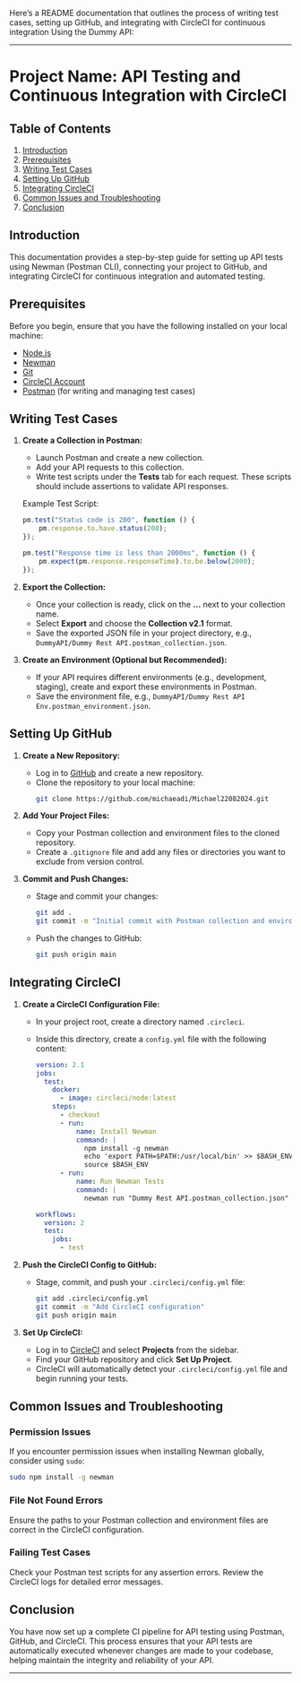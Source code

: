 Here’s a README documentation that outlines the process of writing test cases, setting up GitHub, and integrating with CircleCI for continuous integration Using the Dummy API:

---

# Project Name: API Testing and Continuous Integration with CircleCI

## Table of Contents

1. [Introduction](#introduction)
2. [Prerequisites](#prerequisites)
3. [Writing Test Cases](#writing-test-cases)
4. [Setting Up GitHub](#setting-up-github)
5. [Integrating CircleCI](#integrating-circleci)
6. [Common Issues and Troubleshooting](#common-issues-and-troubleshooting)
7. [Conclusion](#conclusion)

## Introduction

This documentation provides a step-by-step guide for setting up API tests using Newman (Postman CLI), connecting your project to GitHub, and integrating CircleCI for continuous integration and automated testing.

## Prerequisites

Before you begin, ensure that you have the following installed on your local machine:

- [Node.js](https://nodejs.org/)
- [Newman](https://www.npmjs.com/package/newman)
- [Git](https://git-scm.com/)
- [CircleCI Account](https://circleci.com/)
- [Postman](https://www.postman.com/) (for writing and managing test cases)

## Writing Test Cases

1. **Create a Collection in Postman:**
   - Launch Postman and create a new collection.
   - Add your API requests to this collection.
   - Write test scripts under the **Tests** tab for each request. These scripts should include assertions to validate API responses.

   Example Test Script:
   ```javascript
   pm.test("Status code is 200", function () {
       pm.response.to.have.status(200);
   });

   pm.test("Response time is less than 2000ms", function () {
       pm.expect(pm.response.responseTime).to.be.below(2000);
   });
   ```

2. **Export the Collection:**
   - Once your collection is ready, click on the **...** next to your collection name.
   - Select **Export** and choose the **Collection v2.1** format.
   - Save the exported JSON file in your project directory, e.g., `DummyAPI/Dummy Rest API.postman_collection.json`.

3. **Create an Environment (Optional but Recommended):**
   - If your API requires different environments (e.g., development, staging), create and export these environments in Postman.
   - Save the environment file, e.g., `DummyAPI/Dummy Rest API Env.postman_environment.json`.

## Setting Up GitHub

1. **Create a New Repository:**
   - Log in to [GitHub](https://github.com/) and create a new repository.
   - Clone the repository to your local machine:
     ```bash
     git clone https://github.com/michaeadi/Michael22082024.git
     ```

2. **Add Your Project Files:**
   - Copy your Postman collection and environment files to the cloned repository.
   - Create a `.gitignore` file and add any files or directories you want to exclude from version control.

3. **Commit and Push Changes:**
   - Stage and commit your changes:
     ```bash
     git add .
     git commit -m "Initial commit with Postman collection and environment"
     ```
   - Push the changes to GitHub:
     ```bash
     git push origin main
     ```

## Integrating CircleCI

1. **Create a CircleCI Configuration File:**
   - In your project root, create a directory named `.circleci`.
   - Inside this directory, create a `config.yml` file with the following content:

     ```yaml
     version: 2.1
     jobs:
       test:
         docker:
           - image: circleci/node:latest
         steps:
           - checkout
           - run:
               name: Install Newman
               command: |
                 npm install -g newman
                 echo 'export PATH=$PATH:/usr/local/bin' >> $BASH_ENV
                 source $BASH_ENV
           - run:
               name: Run Newman Tests
               command: |
                 newman run "Dummy Rest API.postman_collection.json" -e "Dummy Rest API Env.postman_environment.json"

     workflows:
       version: 2
       test:
         jobs:
           - test
     ```

2. **Push the CircleCI Config to GitHub:**
   - Stage, commit, and push your `.circleci/config.yml` file:
     ```bash
     git add .circleci/config.yml
     git commit -m "Add CircleCI configuration"
     git push origin main
     ```

3. **Set Up CircleCI:**
   - Log in to [CircleCI](https://circleci.com/) and select **Projects** from the sidebar.
   - Find your GitHub repository and click **Set Up Project**.
   - CircleCI will automatically detect your `.circleci/config.yml` file and begin running your tests.

## Common Issues and Troubleshooting

### Permission Issues
If you encounter permission issues when installing Newman globally, consider using `sudo`:
```bash
sudo npm install -g newman
```

### File Not Found Errors
Ensure the paths to your Postman collection and environment files are correct in the CircleCI configuration.

### Failing Test Cases
Check your Postman test scripts for any assertion errors. Review the CircleCI logs for detailed error messages.

## Conclusion

You have now set up a complete CI pipeline for API testing using Postman, GitHub, and CircleCI. This process ensures that your API tests are automatically executed whenever changes are made to your codebase, helping maintain the integrity and reliability of your API.

---
